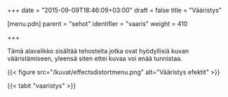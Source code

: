 +++
date = "2015-09-09T18:46:09+03:00"
draft = false
title = "Vääristys"

[menu.pdn]
    parent = "sehot"
    identifier = "vaaris"
    weight = 410

+++

Tämä alavalikko sisältää tehosteita jotka ovat hyödyllisiä kuvan vääristämiseen, yleensä siten ettei kuvaa voi enää tunnistaa.

{{< figure src="/kuvat/effectsdistortmenu.png" alt="Vääristys efektit" >}}

{{< tabit "vaaristys" >}}
